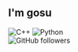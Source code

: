 ## I'm gosu
![C++](https://img.shields.io/badge/C++-00599C?style=for-the-badge&logo=c%2B%2B&logoColor=white)
![Python](https://img.shields.io/badge/Python-3776AB?style=for-the-badge&logo=python&logoColor=white)<br/>
![GitHub followers](https://img.shields.io/github/followers/gaksultang?label=Followers&style=social)
